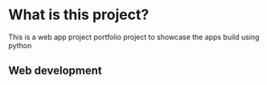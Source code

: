 # What is this project?
This is a web app project portfolio project to showcase the apps build using python

## Web development
